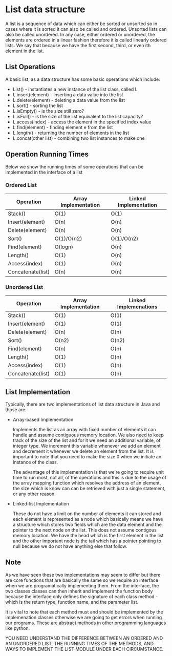 # List data structure

A list is a sequence of data which can either be sorted or unsorted so in cases where it is sorted it can also be called and ordered. Unsorted lists can also be called unordered. In any case, either ordered or unordered, the elements are ordered in a linear fashion therefore it is called linearly ordered lists. We say that because we have the first second, third, or even ith element in the list.

## List Operations

A basic list, as a data structure has some basic operations which include:

- List() - instantiates a new instance of the list class, called L
- L.insert(element) - inserting a data value into the list
- L.delete(element) - deleting a data value from the list
- L.sort() - sorting the list
- L.isEmpty() - is the size still zero?
- L.isFull() - is the size of the list equivalent to the list capacity?
- L.access(index) - access the element in the specified index value
- L.find(element) - finding element e from the list
- L.length() - returning the number of elements in the list
- L.concat(other list) - combining two list instances to make one

## Operation Running Times

Below we show the running times of some operations that can be implemented in the interface of a list

### Ordered List

| Operation         | Array Implementation | Linked Implementation |
| ----------------- | -------------------- | --------------------- |
| Stack()           | O(1)                 | O(1)                  |
| Insert(element)   | O(n)                 | O(n)                  |
| Delete(element)   | O(n)                 | O(n)                  |
| Sort()            | O(1)/O(n2)           | O(1)/O(n2)            |
| Find(element)     | O(logn)              | O(n)                  |
| Length()          | O(1)                 | O(n)                  |
| Access(index)     | O(1)                 | O(n)                  |
| Concatenate(list) | O(n)                 | O(n)                  |

### Unordered List

| Operation         | Array Implementation | Linked Implemenations |
| ----------------- | -------------------- | --------------------- |
| Stack()           | O(1)                 | O(1)                  |
| Insert(element)   | O(1)                 | O(1)                  |
| Delete(element)   | O(n)                 | O(n)                  |
| Sort()            | O(n2)                | O(n2)                 |
| Find(element)     | O(n)                 | O(n)                  |
| Length()          | O(1)                 | O(n)                  |
| Access(index)     | O(1)                 | O(n)                  |
| Concatenate(list) | O(1)                 | O(n)                  |

## List Implementation

Typically, there are two implementations of list data structure in Java and those are:

- Array-based Implementation

  Implements the list as an array with fixed number of elements it can handle and assume contiguous memory location. We also need to keep track of the size of the list and for it we need an additional variable, of integer type. We increment this variable whenever we add an element and decrement it whenever we delete an element from the list. It is important to note that you need to make the size 0 when we initiate an instance of the class.

  The advantage of this implementation is that we're going to require unit time to run most, not all, of the operations and this is due to the usage of the array mapping function which resolves the address of an element, the size which is know can can be retrieved with just a single statement, or any other reason.

- Linked-list Implementation

  These do not have a limit on the number of elements it can stored and each element is represented as a node which basically means we have a structure which stores two fields which are the data element and the pointer to the next node on the list. This does not assume contigous memory location. We have the head which is the first element in the list and the other important node is the tail which has a pointer pointing to null because we do not have anything else that follow.

## Note

As we have seen these two implementations may seem to differ but there are core functions that are basically the same so we require an interface when we are programatically implementing them. From the interface, the two classes classes can then inherit and implement the function body because the interface only defines the signature of each class method - which is the return type, function name, and the parameter list.

It is vital to note that each method must and should be implemented by the implemenation classes otherwise we are going to get errors when running our programs. These are abstract methods in other programming languages like python.

YOU NEED UNDERSTAND THE DIFFERENCE BETWEEN AN ORDERED AND AN UNORDERED LIST, THE RUNNING TIMES OF THE METHODS, AND WAYS TO IMPLEMENT THE LIST MODULE UNDER EACH CIRCUMSTANCE.
